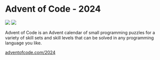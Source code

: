 # Advent of Code - 2024

![](https://img.shields.io/badge/stars%20⭐-12-yellow) ![](https://img.shields.io/badge/days%20completed-6-red)

Advent of Code is an Advent calendar of small programming puzzles for a variety of skill sets and skill levels that can be solved in any programming language you like.

[adventofcode.com/2024](adventofcode.com/2024)
